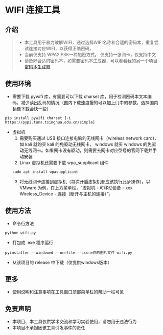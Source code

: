 # WIFI 连接工具
## 介绍  
> + 本工具用于暴力破解WIFI，通过选择WIFI名称和合适的密码本，重复尝试连接对应WIFI，以获得正确密码。
> + 当前仅支持 WPA2 PSK一种加密方式， 仅支持一张网卡，仅支持中文
> + 请备好合适的密码本，如需要密码本生成器，可以看看我的另一个项目[密码本生成器](https://github.com/JustbeWater/password_producer)  
## 使用环境
+ 需要下载 pywifi 库，有需要可以下载 charset 库，用于检测密码本文本编码，减少读出乱码的情况（国内下载速度慢的可以加上[ ]中的参数，选择国内镜像下载会快一些）
```
pip install pywifi charset [-i https://pypi.tuna.tsinghua.edu.cn/simple]
```
+ 虚拟机
    1. 需要购买通过 USB 接口连接电脑的无线网卡（wireless network card)，如 kali 就购买 kali 的免驱动无线网卡， windows 就买 windows 的免驱动无线网卡。如果网卡没有驱动，则需要去网卡对应型号的官网下载并手动安装  
    2. Linux 虚拟机还需要下载 wpa_supplicant 组件
    ```
    sudo apt install wpasupplicant
    ```
    3. 将无线网卡连接到虚拟机（每次开启虚拟机都应该执行此步操作）。以 VMware 为例，在上方菜单栏，“虚拟机 - 可移动设备 - xxx Wireless_Device - 连接（断开与主机的连接）”。
## 使用方法  
+ 命令行方法
```
python wifi.py
```
+ 打包成 .exe 程序运行
```
pyinstaller --windowed --onefile --icon=你的图片文件 wifi.py
```
+ 从该项目的 release 中下载（仅提供windows版本）
## 更多
+ 使用说明和注意事项在工具窗口顶部菜单栏的帮助一栏可见

## 免责声明
+ 本项目、本工具仅供学术交流和学习实验使用，请勿用于违法行为
+ 本项目不承担因该工具引发事件的责任